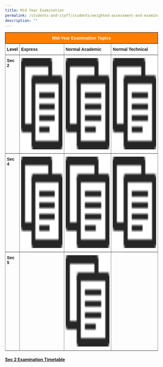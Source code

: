 ```yaml
---
title: Mid Year Examination
permalink: /students-and-staff/students/weighted-assessment-and-examination/mid-year-examination/
description: ""
---
```

<style type="text/css">
.tg  {border-collapse:collapse;border-spacing:0;}
.tg td{border-color:black;border-style:solid;border-width:1px;font-family:Arial, sans-serif;font-size:14px;
  overflow:hidden;padding:10px 5px;word-break:normal;}
.tg th{border-color:black;border-style:solid;border-width:1px;font-family:Arial, sans-serif;font-size:14px;
  font-weight:normal;overflow:hidden;padding:10px 5px;word-break:normal;}
.tg .tg-t0cp{background-color:#FD7E00;color:#FFF;font-weight:bold;text-align:center;vertical-align:top}
.tg .tg-b7co{background-color:#FFF;border-color:inherit;color:#00C4CF;font-weight:bold;text-align:center;vertical-align:middle}
.tg .tg-fymr{border-color:inherit;font-weight:bold;text-align:left;vertical-align:top}
.tg .tg-0pky{border-color:inherit;text-align:left;vertical-align:top}
</style>
<table class="tg">
<thead>
  <tr>
    <th class="tg-t0cp" colspan="4">Mid-Year Examination Topics</th>
  </tr>
</thead>
<tbody>
  <tr>
    <td class="tg-b7co"><span style="color:#000"><strong>Level</strong></span><br></td>
    <td class="tg-fymr"><strong>Express</strong></td>
    <td class="tg-fymr"><strong>Normal Academic</strong></td>
    <td class="tg-fymr"><strong>Normal Technical</strong></td>
  </tr>
  <tr>
    <td class="tg-fymr">Sec 2</td>
    <td class="tg-0pky"><a href="/files/MYE_2022_Topics_Collated%202E.pdf"><img src="/images/copy.png" width="400" height="300"></td>
    <td class="tg-0pky"><a href="/files/MYE_2022_Topics_Collated%202NA.pdf"><img src="/images/copy.png" width="400" height="300"></td>
    <td class="tg-0pky"><a href="/files/MYE_2022_Topics_Collated%202NT.pdf"><img src="/images/copy.png" width="400" height="300"></td>
  </tr>
  <tr>
    <td class="tg-fymr">Sec 4</td>
    <td class="tg-0pky"><a href="/files/MYE_2022_Topics_Collated%204E.pdf"><img src="/images/copy.png" width="400" height="300"></td>
    <td class="tg-0pky"><a href="/files/MYE_2022_Topics_Collated%204NA%20caa%2013%20Apr.pdf"><img src="/images/copy.png" width="400" height="300"></td>
    <td class="tg-0pky"><a href="/files/MYE_2022_Topics_Collated%204NT.pdf"><img src="/images/copy.png" width="400" height="300"></td>
  </tr>
  <tr>
    <td class="tg-fymr">Sec 5</td>
    <td class="tg-0pky"></td>
    <td class="tg-0pky"><a href="/files/MYE_2022_Topics_Collated%205NA.pdf"><img src="/images/copy.png" width="400" height="300"></td>
    <td class="tg-0pky"></td>
  </tr>
</tbody>
</table>

#### [Sec 2 Examination Timetable](/files/MYE%20Exam%20Timetable%20Sec%202_25%20April%202022.pdf)